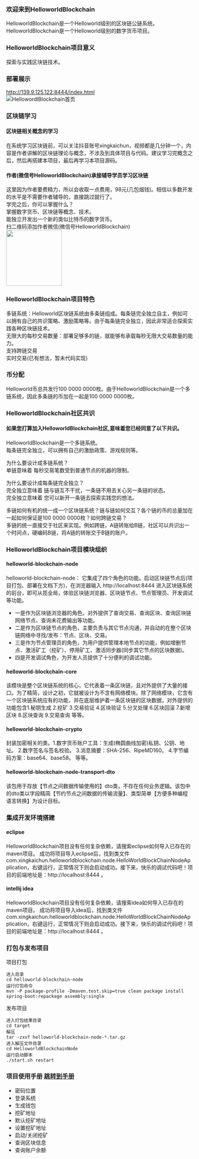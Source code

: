 ### 欢迎来到HelloworldBlockchain  
HelloworldBlockchain是一个Helloworld级别的区块链公链系统。  
HelloworldBlockchain是一个Helloworld级别的数字货币项目。  

### HelloworldBlockchain项目意义  
探索与实践区块链技术。   

### 部署展示  
http://139.9.125.122:8444/index.html  
![HellowordlBlockchain首页](https://vi1.xiu123.cn/live/2020/05/01/08/1003v1588292968004573842.jpg)  

### 区块链学习  
#### 区块链相关概念的学习
在系统学习区块链前，可以关注抖音账号xingkaichun，视频都是几分钟一个，内容是作者讲解的区块链理论与概念，不涉及到具体项目与代码。建议学习完概念之后，然后再搭建本项目，最后再学习本项目源码。

#### 作者(微信号HelloworldBlockchain)承接辅导学员学习区块链
这里因为作者要费精力，所以会收取一点费用，98元(几包烟钱)。相信以多数开发的水平是不需要作者辅导的，直接跳过就行了。  
学完之后，你可以掌握什么？  
掌握数字货币、区块链等概念、技术。  
能独立开发出一个新的类似比特币的数字货币。  
扫二维码添加作者微信(微信号HelloworldBlockchain)  
<img width="150" height="150" src="http://139.9.125.122:8444/document/image/Wechat_HelloworldBlockchain.jpg"/>

### HelloworldBlockchain项目特色 
多链系统：Helloworld区块链系统由多条链组成。每条链完全独立自主，例如可以拥有自己的共识策略、激励策略等。由于每条链完全独立，因此非常适合探索实践各种区块链技术。   
无限大的每秒交易数量：部署足够多的链，就能够有承载每秒无限大交易数量的能力。   
支持跨链交易  
实时交易(已有想法，暂未代码实现)

### 币分配 
Helloworld币总共发行100 0000 0000枚。由于HelloworldBlockchain是一个多链系统，因此多条链的币加在一起是100 0000 0000枚。 

### HelloworldBlockchain社区共识  
#### 如果您打算加入HelloworldBlockchain社区,意味着您已经同意了以下共识。      
HelloworldBlockchain是一个多链系统。  
每条链完全独立，可以拥有自己的激励政策、游戏规则等。  

为什么要设计成多链系统？  
单链意味着 每秒交易笔数受到普通节点的机器的限制。  

为什么要设计成每条链完全独立？  
完全独立意味着 链与链互不干扰，一条链不用去关心另一条链的状态。  
完全独立意味着 您可以新开一条链去探索实践您的想法。  

多链如何有机的统一成一个区块链系统？链与链如何交互？各个链的币的总量加在一起如何保证是100 0000 0000枚？如何跨链交易？  
多链的统一直接交于社区来实现。例如跨链，A链转账给B链，社区可以共识出一个时间点，硬编码B链，将A链的转账交于B链的账户。  

### HelloworldBlockchain项目模块组织  
#### helloworld-blockchain-node  
helloworld-blockchain-node： 它集成了四个角色的功能。启动区块链节点后(项目打包、部署在文档下方)，在浏览器输入 http://localhost:8444 进入区块链系统的前台，即可从揽全局，体验区块链浏览器、区块链节点、节点管理员、开发调试等功能。  
* 一是作为区块链浏览器的角色，对外提供了查询交易、查询区块、查询区块链网络节点、查询未花费输出等功能。  
* 二是作为区块链节点的角色，主要负责与其它节点沟通，并自动的在整个区块链网络中寻找/发布：节点、区块、交易。  
* 三是作为节点管理员的角色，为用户提供管理本地节点的功能，例如增删节点、激活矿工（挖矿）、停用矿工、激活同步器(同步其它节点的区块数据)。  
* 四是开发调试角色，为开发人员提供了十分便利的调试功能。  

#### helloworld-blockchain-core  
该模块是整个区块链系统的核心，它代表着一条区块链，且对外提供了大量的接口。为了精简，设计之初，它就被设计为不含有网络模块。除了网络模块，它含有一个区块链系统应有的功能，并在底层维护着一条区块链的区块数据，对外提供的功能包含1.秘钥生成 2.挖矿 3.交易验证 4.区块验证 5.分叉处理 6.区块回滚 7.新增区块 8.区块查询 9.交易查询 等等。

#### helloworld-blockchain-crypto  
封装加密相关的类。1.数字货币账户工具：生成(椭圆曲线加密)私钥、公钥、地址。 2.数字签名与签名校验。 3.消息摘要：SHA-256、RipeMD160。 4.字节编码方案：base64、base58。 等等。

#### helloworld-blockchain-node-transport-dto  
该包用于存放【节点之间数据传输使用的】dto类，不存在任何业务逻辑。该包中的dto类以字段精简【节约节点之间数据的传输流量】、类型简单【方便多种编程语言转换】为设计目标。 

### 集成开发环境搭建 
#### eclipse  
HelloworldBlockchain项目没有任何复杂依赖，请搜索eclipse如何导入已存在的maven项目。 
成功将项目导入eclipse后，找到类文件com.xingkaichun.helloworldblockchain.node.HelloWorldBlockChainNodeApplication，右键运行，正常情况下则会启动成功。接下来，快乐的调试代码吧！项目的前端地址是：http://localhost:8444 。 

#### intellij idea   
HelloworldBlockchain项目没有任何复杂依赖，请搜索idea如何导入已存在的maven项目。 
成功将项目导入idea后，找到类文件com.xingkaichun.helloworldblockchain.node.HelloWorldBlockChainNodeApplication，右键运行，正常情况下则会启动成功。接下来，快乐的调试代码吧！项目的前端地址是：http://localhost:8444 。 

### 打包与发布项目  
项目打包
```  
进入目录  
cd helloworld-blockchain-node  
运行打包命令  
mvn -P package-profile -Dmaven.test.skip=true clean package install spring-boot:repackage assembly:single  
```  
发布项目
```  
进入打包结果目录  
cd target  
解压  
tar -zxvf helloworld-blockchain-node-*.tar.gz  
进入解压文件目录  
cd HelloworldBlockchainNode  
运行启动脚本  
./start.sh restart  
```  

### 项目使用手册 [跳转到手册](http://139.9.125.122:8444/document/index.html)    
* 密码位置  
* 登录系统  
* 生成钱包  
* 挖矿地址  
* 默认挖矿地址 
* 设置挖矿地址  
* 启动/关闭挖矿  
* 查询区块信息  
* 查询账户余额      
